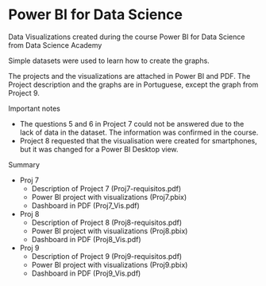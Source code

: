 # Power BI for Data Science

Data Visualizations created during the course Power BI for Data Science from Data Science Academy

Simple datasets were used to learn how to create the graphs.

The projects and the visualizations are attached in Power BI and PDF. The Project description and the graphs are in Portuguese, except the graph from Project 9.

Important notes
* The questions 5 and 6 in Project 7 could not be answered due to the lack of data in the dataset. The information was confirmed in the course.
* Project 8 requested that the visualisation were created for smartphones, but it was changed for a Power BI Desktop view.

Summary
* Proj 7
  - Description of Project 7 (Proj7-requisitos.pdf)
  - Power BI project with visualizations (Proj7.pbix)
  - Dashboard in PDF (Proj7_Vis.pdf)
* Proj 8
  - Description of Project 8 (Proj8-requisitos.pdf)
  - Power BI project with visualizations (Proj8.pbix)
  - Dashboard in PDF (Proj8_Vis.pdf)
* Proj 9
  - Description of Project 9 (Proj9-requisitos.pdf)
  - Power BI project with visualizations (Proj9.pbix)
  - Dashboard in PDF (Proj9_Vis.pdf)

